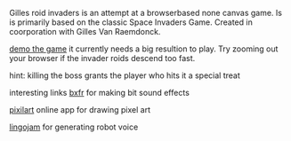 Gilles roid invaders is an attempt at a browserbased none canvas game.
Is is primarily based on the classic Space Invaders Game. 
Created in coorporation with Gilles Van Raemdonck.

[demo the game](https://htmlpreview.github.io/?https://github.com/wouldBeNerd/gilles_roid_invaders/blob/master/index.html) it currently needs a big resultion to play. Try zooming out your browser if the invader roids descend too fast. 

hint: killing the boss grants the player who hits it a special treat

interesting links
[bxfr](https://www.bfxr.net/) for making bit sound effects

[pixilart](https://www.pixilart.com/draw#) online app for drawing pixel art

[lingojam](https://lingojam.com/RobotVoiceGenerator) for generating robot voice